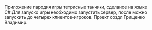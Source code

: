 Приложение пародия игры тетрисные танчики, сделаное на языке С#.Для запуско игры необходимо запустить сервер, после можно запускить до четырех клиентов-игроков. 
Проект создл Грищенко Владимир.
